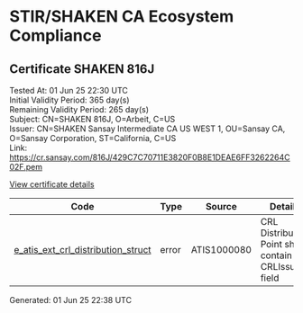 # STIR/SHAKEN CA Ecosystem Compliance

## Certificate SHAKEN 816J

Tested At: 01 Jun 25 22:30 UTC\
Initial Validity Period: 365 day(s)\
Remaining Validity Period: 265 day(s)\
Subject: CN=SHAKEN 816J, O=Arbeit, C=US\
Issuer: CN=SHAKEN Sansay Intermediate CA US WEST 1, OU=Sansay CA, O=Sansay Corporation, ST=California, C=US\
Link: https://cr.sansay.com/816J/429C7C70711E3820F0B8E1DEAE6FF3262264C02F.pem

[View certificate details](https://x509.io/?cert=MIIClzCCAj6gAwIBAgIUQpx8cHEeOCDwuOHerm%2FzJiJkwC8wCgYIKoZIzj0EAwIwgYUxCzAJBgNVBAYTAlVTMRMwEQYDVQQIDApDYWxpZm9ybmlhMRswGQYDVQQKDBJTYW5zYXkgQ29ycG9yYXRpb24xEjAQBgNVBAsMCVNhbnNheSBDQTEwMC4GA1UEAwwnU0hBS0VOIFNhbnNheSBJbnRlcm1lZGlhdGUgQ0EgVVMgV0VTVCAxMB4XDTI1MDIyMTAzMDUyM1oXDTI2MDIyMTAzMDUyM1owNDELMAkGA1UEBhMCVVMxDzANBgNVBAoMBkFyYmVpdDEUMBIGA1UEAwwLU0hBS0VOIDgxNkowWTATBgcqhkjOPQIBBggqhkjOPQMBBwNCAATICLiZH3IHptetN4ucMDvlRO84lxaebop26oniCENkC781SpMi8OE5LUCEZzpi3LRCAiXk81CLgtMccSHrbb%2Fco4HbMIHYMBYGCCsGAQUFBwEaBAowCKAGFgQ4MTZKMBcGA1UdIAQQMA4wDAYKYIZIAYb%2FCQEBBDAdBgNVHQ4EFgQUOPuGWnbVukJQl2cUXxeSvwWaBVEwHwYDVR0jBBgwFoAUrNOT9UNDzAq%2BRVgXE32SfNzDAUYwRwYDVR0fBEAwPjA8oDqgOIY2aHR0cHM6Ly9hdXRoZW50aWNhdGUtYXBpLmljb25lY3Rpdi5jb20vZG93bmxvYWQvdjEvY3JsMAwGA1UdEwEB%2FwQCMAAwDgYDVR0PAQH%2FBAQDAgeAMAoGCCqGSM49BAMCA0cAMEQCIEcbnZwp3GoTlPUKFvKBNoGoKEs1SV6KFVXRTauSDK8JAiA5UBS%2FYchY91SzxJ5QCtiG2osL6m3BgbmhIJW29lSrQg%3D%3D)

| Code | Type | Source | Details |
|------|------|--------|---------|
| [e_atis_ext_crl_distribution_struct](../../ISSUES/e_atis_ext_crl_distribution_struct/README.md) | error | ATIS1000080 | CRL Distribution Point shall contain a CRLIssuer field |


Generated: 01 Jun 25 22:38 UTC